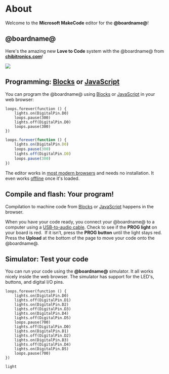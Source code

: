 # About

Welcome to the **Microsoft MakeCode** editor for the **@boardname@**!

## @boardname@

Here's the amazing new **Love to Code** system with the @boardname@ from **[chibitronics.com](https://chibitronics.com/lovetocode/)**!

![](https://chibitronics.com/wp-content/uploads/2017/05/09_doneprogramming.png)

## Programming: [Blocks](/blocks) or [JavaScript](/javascript)

You can program the @boardname@ using [Blocks](/blocks) or [JavaScript](/javascript) in your web browser:

```block
loops.forever(function () {
    lights.on(DigitalPin.D0)
    loops.pause(300)
    lights.off(DigitalPin.D0)
    loops.pause(300)
})
```
```typescript
loops.forever(function () {
    lights.on(DigitalPin.D0)
    loops.pause(300)
    lights.off(DigitalPin.D0)
    loops.pause(300)
})
```

The editor works in [most modern browsers](/browsers) and needs no installation. It even works [offline](/offline) once it's loaded.

## Compile and flash: Your program!

Compilation to machine code from [Blocks](/blocks) or [JavaScript](/javascript) happens in the browser.

When you have your code ready, you connect your @boardname@ to a computer using a [USB-to-audio cable](https://chibitronics.com/programming-chibi-chip/). Check to see if the **PROG light** on your board is red.  If it isn’t, press the **PROG button** until the light stays red. Press the **Upload** at the bottom of the page to move your code onto the @boardname@.

## Simulator: Test your code

You can run your code using the **@boardname@** simulator. It all works nicely inside the web browser. The simulator has support for the LED's, buttons, and digital I/O pins.

```sim
loops.forever(function () {
    lights.on(DigitalPin.D0)
    lights.off(DigitalPin.D1)
    lights.on(DigitalPin.D2)
    lights.off(DigitalPin.D3)
    lights.on(DigitalPin.D4)
    lights.off(DigitalPin.D5)
    loops.pause(700)
    lights.off(DigitalPin.D0)
    lights.on(DigitalPin.D1)
    lights.off(DigitalPin.D2)
    lights.on(DigitalPin.D3)
    lights.off(DigitalPin.D4)
    lights.on(DigitalPin.D5)
    loops.pause(700)
})

```

```package
light
```
